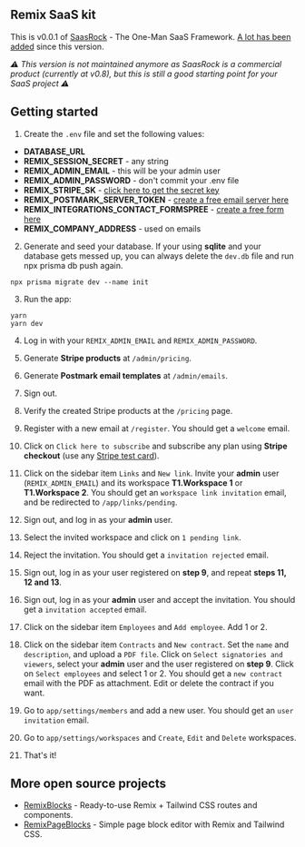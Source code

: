## Remix SaaS kit

This is v0.0.1 of [SaasRock](http://saasrock.com/?ref=AlexandroMtzG/remix-saas-kit) - The One-Man SaaS Framework. [A lot has been added](https://saasrock.com/changelog) since this version.

_*⚠️ This version is not maintained anymore as SaasRock is a commercial product (currently at v0.8), but this is still a good starting point for your SaaS project ⚠️*_

## Getting started

1. Create the `.env` file and set the following values:

- **DATABASE_URL**
- **REMIX_SESSION_SECRET** - any string
- **REMIX_ADMIN_EMAIL** - this will be your admin user
- **REMIX_ADMIN_PASSWORD** - don't commit your .env file
- **REMIX_STRIPE_SK** - [click here to get the secret key](https://dashboard.stripe.com/test/developers)
- **REMIX_POSTMARK_SERVER_TOKEN** - [create a free email server here](https://account.postmarkapp.com/servers)
- **REMIX_INTEGRATIONS_CONTACT_FORMSPREE** - [create a free form here](https://formspree.io/forms)
- **REMIX_COMPANY_ADDRESS** - used on emails

2. Generate and seed your database. If your using **sqlite** and your database gets messed up, you can always delete the `dev.db` file and run npx prisma db push again.

```
npx prisma migrate dev --name init
```

3. Run the app:

```
yarn
yarn dev
```

4. Log in with your `REMIX_ADMIN_EMAIL` and `REMIX_ADMIN_PASSWORD`.

5. Generate **Stripe products** at `/admin/pricing`.

6. Generate **Postmark email templates** at `/admin/emails`.

7. Sign out.

8. Verify the created Stripe products at the `/pricing` page.

9. Register with a new email at `/register`. You should get a `welcome` email.

10. Click on `Click here to subscribe` and subscribe any plan using **Stripe checkout** (use any [Stripe test card](https://stripe.com/docs/testing#cards)).

11. Click on the sidebar item `Links` and `New link`. Invite your **admin** user (`REMIX_ADMIN_EMAIL`) and its workspace **T1.Workspace 1** or **T1.Workspace 2**. You should get an `workspace link invitation` email, and be redirected to `/app/links/pending`.

12. Sign out, and log in as your **admin** user.

13. Select the invited workspace and click on `1 pending link`.

14. Reject the invitation. You should get a `invitation rejected` email.

15. Sign out, log in as your user registered on **step 9**, and repeat **steps 11, 12 and 13**.

16. Sign out, log in as your **admin** user and accept the invitation. You should get a `invitation accepted` email.

17. Click on the sidebar item `Employees` and `Add employee`. Add 1 or 2.

18. Click on the sidebar item `Contracts` and `New contract`. Set the `name` and `description`, and upload a `PDF file`. Click on `Select signatories and viewers`, select your **admin** user and the user registered on **step 9**. Click on `Select employees` and select 1 or 2. You should get a `new contract` email with the PDF as attachment. Edit or delete the contract if you want.

19. Go to `app/settings/members` and add a new user. You should get an `user invitation` email.

20. Go to `app/settings/workspaces` and `Create`, `Edit` and `Delete` workspaces.

21. That's it!

## More open source projects

- [RemixBlocks](https://github.com/AlexandroMtzG/remix-blocks) - Ready-to-use Remix + Tailwind CSS routes and components.
- [RemixPageBlocks](https://github.com/AlexandroMtzG/remix-page-blocks) - Simple page block editor with Remix and Tailwind CSS.
